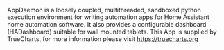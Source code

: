 AppDaemon is a loosely coupled, multithreaded, sandboxed python execution environment for writing automation apps for Home Assistant home automation software. It also provides a configurable dashboard (HADashboard) suitable for wall mounted tablets.
This App is supplied by TrueCharts, for more information please visit https://truecharts.org
